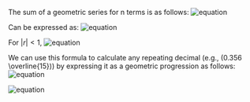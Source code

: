 The sum of a geometric series for n terms is as follows:
![equation](https://latex.codecogs.com/svg.latex?S_{n}=a\cdot%20r^0+a\cdot%20r^1+...%20+%20a\cdot%20r^{n-1})

Can be expressed as:
![equation](https://latex.codecogs.com/svg.latex?S_{n}=%20\frac{a\cdot(r^n-1)}{r-1})

For $|r| < 1$, 
![equation](https://latex.codecogs.com/svg.latex?\lim_{x%20\to%20\infty}%20S_{n}=%20\frac{a\cdot%20(0-1)}{r-1}=%20\frac{-a}{r-1})

We can use this formula to calculate any repeating decimal (e.g., \(0.356 \overline{15}\)) by expressing it as a geometric progression as follows:
![equation](https://latex.codecogs.com/svg.latex?%5Cbegin{align*}S_{n}%20&=%200.356+0.00015+0.0000015+0.000000015+0.00000000015%20...%20\\&=%200.356%20+%20\frac{0.00015}{1}(\frac{1}{100}^0+%20\frac{1}{100}^1+%20\frac{1}{100}^2+...+\frac{1}{100}^{n-1})%20\\&=%200.356%20+%20\frac{3}{20000}(\frac{1}{100}^0+%20\frac{1}{100}^1+%20\frac{1}{100}^2+...+\frac{1}{100}^{n-1})%20\\%5Cend{align*})

![equation](https://latex.codecogs.com/svg.latex?%5Cbegin{align*}S_{\infty}%20&=%20\frac{-a}{r-1}%20+%200.356%20\\&=%20\frac{-\frac{3}{20000}}{\frac{1}{100}-1}%20+%20\frac{356}{1000}%20\\&=%20\frac{1}{6600}%20+%20\frac{356}{1000}%20\\&=%20\frac{1%20\cdot%205%20+%2033%20\cdot%20356%20}{33000}%20\\&=%20\frac{11753}{3300}%20\\%5Cend{align*})
